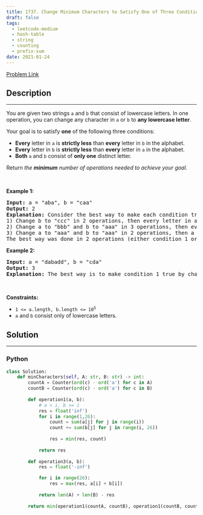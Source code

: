 ```yaml
---
title: 1737. Change Minimum Characters to Satisfy One of Three Conditions
draft: false
tags: 
  - leetcode-medium
  - hash-table
  - string
  - counting
  - prefix-sum
date: 2021-01-24
---
```


[Problem Link](https://leetcode.com/problems/change-minimum-characters-to-satisfy-one-of-three-conditions/)

## Description

---
<p>You are given two strings <code>a</code> and <code>b</code> that consist of lowercase letters. In one operation, you can change any character in <code>a</code> or <code>b</code> to <strong>any lowercase letter</strong>.</p>

<p>Your goal is to satisfy <strong>one</strong> of the following three conditions:</p>

<ul>
	<li><strong>Every</strong> letter in <code>a</code> is <strong>strictly less</strong> than <strong>every</strong> letter in <code>b</code> in the alphabet.</li>
	<li><strong>Every</strong> letter in <code>b</code> is <strong>strictly less</strong> than <strong>every</strong> letter in <code>a</code> in the alphabet.</li>
	<li><strong>Both</strong> <code>a</code> and <code>b</code> consist of <strong>only one</strong> distinct letter.</li>
</ul>

<p>Return <em>the <strong>minimum</strong> number of operations needed to achieve your goal.</em></p>

<p>&nbsp;</p>
<p><strong class="example">Example 1:</strong></p>

<pre>
<strong>Input:</strong> a = &quot;aba&quot;, b = &quot;caa&quot;
<strong>Output:</strong> 2
<strong>Explanation:</strong> Consider the best way to make each condition true:
1) Change b to &quot;ccc&quot; in 2 operations, then every letter in a is less than every letter in b.
2) Change a to &quot;bbb&quot; and b to &quot;aaa&quot; in 3 operations, then every letter in b is less than every letter in a.
3) Change a to &quot;aaa&quot; and b to &quot;aaa&quot; in 2 operations, then a and b consist of one distinct letter.
The best way was done in 2 operations (either condition 1 or condition 3).
</pre>

<p><strong class="example">Example 2:</strong></p>

<pre>
<strong>Input:</strong> a = &quot;dabadd&quot;, b = &quot;cda&quot;
<strong>Output:</strong> 3
<strong>Explanation:</strong> The best way is to make condition 1 true by changing b to &quot;eee&quot;.
</pre>

<p>&nbsp;</p>
<p><strong>Constraints:</strong></p>

<ul>
	<li><code>1 &lt;= a.length, b.length &lt;= 10<sup>5</sup></code></li>
	<li><code>a</code> and <code>b</code> consist only of lowercase letters.</li>
</ul>


## Solution

---
### Python
``` py title='change-minimum-characters-to-satisfy-one-of-three-conditions'
class Solution:
    def minCharacters(self, A: str, B: str) -> int:
        countA = Counter(ord(c) - ord('a') for c in A)
        countB = Counter(ord(c) - ord('a') for c in B)
    
        def operation1(a, b):
            # a < i, b >= i
            res = float('inf')
            for i in range(1,26):
                count = sum(a[j] for j in range(i))
                count += sum(b[j] for j in range(i, 26))
                
                res = min(res, count)
                
            return res
        
        def operation3(a, b):
            res = float('-inf')

            for i in range(26):
                res = max(res, a[i] + b[i])
            
            return len(A) + len(B) - res
        
        return min(operation1(countA, countB), operation1(countB, countA), operation3(countA, countB))
                
        
```

